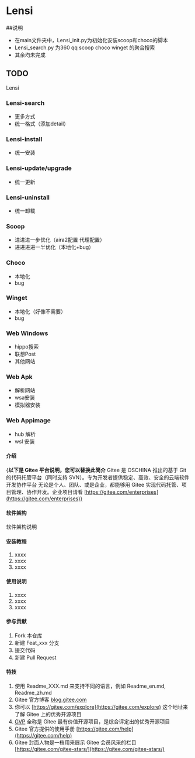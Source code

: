 # Lensi

##说明
+ 在main文件夹中，Lensi_init.py为初始化安装scoop和choco的脚本
+ Lensi_search.py 为360 qq scoop choco winget 的聚合搜索
+ 其余均未完成

## TODO

Lensi

### Lensi-search
+ 更多方式
+ 统一格式（添加detail）
### Lensi-install
+ 统一安装
### Lensi-update/upgrade
+ 统一更新
### Lensi-uninstall
+ 统一卸载

### Scoop
+ 进进进一步优化（aira2配置 代理配置）
+ 进进进进一半优化（本地化+bug）

### Choco
+ 本地化
+ bug

### Winget
+ 本地化（好像不需要）
+ bug

### Web Windows
+ hippo搜索
+ 联想Post
+ 其他网站

### Web Apk
+ 解析网站
+ wsa安装
+ 模拟器安装

### Web Appimage
+ hub 解析
+ wsl 安装









#### 介绍
{**以下是 Gitee 平台说明，您可以替换此简介**
Gitee 是 OSCHINA 推出的基于 Git 的代码托管平台（同时支持 SVN）。专为开发者提供稳定、高效、安全的云端软件开发协作平台
无论是个人、团队、或是企业，都能够用 Gitee 实现代码托管、项目管理、协作开发。企业项目请看 [https://gitee.com/enterprises](https://gitee.com/enterprises)}

#### 软件架构
软件架构说明


#### 安装教程

1.  xxxx
2.  xxxx
3.  xxxx

#### 使用说明

1.  xxxx
2.  xxxx
3.  xxxx

#### 参与贡献

1.  Fork 本仓库
2.  新建 Feat_xxx 分支
3.  提交代码
4.  新建 Pull Request


#### 特技

1.  使用 Readme\_XXX.md 来支持不同的语言，例如 Readme\_en.md, Readme\_zh.md
2.  Gitee 官方博客 [blog.gitee.com](https://blog.gitee.com)
3.  你可以 [https://gitee.com/explore](https://gitee.com/explore) 这个地址来了解 Gitee 上的优秀开源项目
4.  [GVP](https://gitee.com/gvp) 全称是 Gitee 最有价值开源项目，是综合评定出的优秀开源项目
5.  Gitee 官方提供的使用手册 [https://gitee.com/help](https://gitee.com/help)
6.  Gitee 封面人物是一档用来展示 Gitee 会员风采的栏目 [https://gitee.com/gitee-stars/](https://gitee.com/gitee-stars/)
